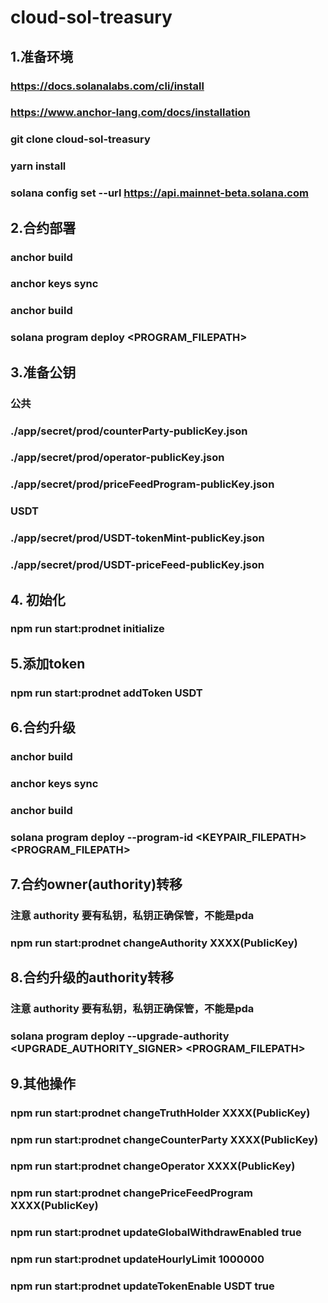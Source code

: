 # cloud-sol-treasury
## 1.准备环境
### https://docs.solanalabs.com/cli/install
### https://www.anchor-lang.com/docs/installation
### git clone cloud-sol-treasury
### yarn install
### solana config set --url https://api.mainnet-beta.solana.com

## 2.合约部署
### anchor build
### anchor keys sync
### anchor build
### solana program deploy <PROGRAM_FILEPATH>

## 3.准备公钥
### 公共
### ./app/secret/prod/counterParty-publicKey.json
### ./app/secret/prod/operator-publicKey.json
### ./app/secret/prod/priceFeedProgram-publicKey.json
### USDT
### ./app/secret/prod/USDT-tokenMint-publicKey.json
### ./app/secret/prod/USDT-priceFeed-publicKey.json

## 4. 初始化
### npm run start:prodnet initialize

## 5.添加token
### npm run start:prodnet addToken USDT

## 6.合约升级
### anchor build
### anchor keys sync
### anchor build
### solana program deploy --program-id <KEYPAIR_FILEPATH> <PROGRAM_FILEPATH>

## 7.合约owner(authority)转移
### 注意 authority 要有私钥，私钥正确保管，不能是pda
### npm run start:prodnet changeAuthority XXXX(PublicKey)

## 8.合约升级的authority转移
### 注意 authority 要有私钥，私钥正确保管，不能是pda
### solana program deploy --upgrade-authority <UPGRADE_AUTHORITY_SIGNER> <PROGRAM_FILEPATH>

## 9.其他操作
### npm run start:prodnet changeTruthHolder XXXX(PublicKey)
### npm run start:prodnet changeCounterParty XXXX(PublicKey)
### npm run start:prodnet changeOperator XXXX(PublicKey)
### npm run start:prodnet changePriceFeedProgram XXXX(PublicKey)

### npm run start:prodnet updateGlobalWithdrawEnabled true
### npm run start:prodnet updateHourlyLimit 1000000
### npm run start:prodnet updateTokenEnable USDT true

